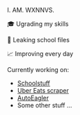 I. AM. WXNNVS.

🎓 Ugrading my skills

🏫 Leaking school files

📈 Improving every day

Currently working on:
- [Schoolstuff](https://github.com/wxnnvs/school)
- [Uber Eats scraper](https://github.com/wxnnvs/UberEatsScraper)
- [AutoEagler](https://github.com/wxnnvs/AutoEagler)
- Some other stuff ...
